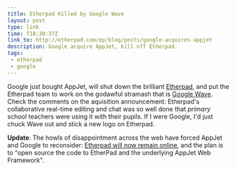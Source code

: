 ```yaml
---
title: Etherpad Killed by Google Wave
layout: post
type: link
time: T18:30:37Z
link_to: http://etherpad.com/ep/blog/posts/google-acquires-appjet
description: Google acquire AppJet, kill off Etherpad.
tags:
 - etherpad
 - google
---
```

Google just bought AppJet, will shut down the brilliant [Etherpad](http://etherpad.com/ "Real time, web-based collaborative text editing"), and put the Etherpad team to work on the godawful stramash that is [Google Wave](https://wave.google.com/wave/ "Confusing as crikey"). Check the comments on the aquisition announcement: Etherpad's collaborative real-time editing and chat was so well done that _primary_ school teachers were using it with their pupils. If I were Google, I'd just chuck Wave out and stick a new logo on Etherpad.

**Update**: The howls of disappointment across the web have forced AppJet and Google to reconsider: [Etherpad will now remain online](http://etherpad.com/ep/blog/posts/etherpad-back-online-until-open-sourced), and the plan is to "open source the code to EtherPad and the underlying AppJet Web Framework".